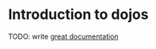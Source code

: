 # Introduction to dojos

TODO: write [great documentation](http://jacobian.org/writing/great-documentation/what-to-write/)
